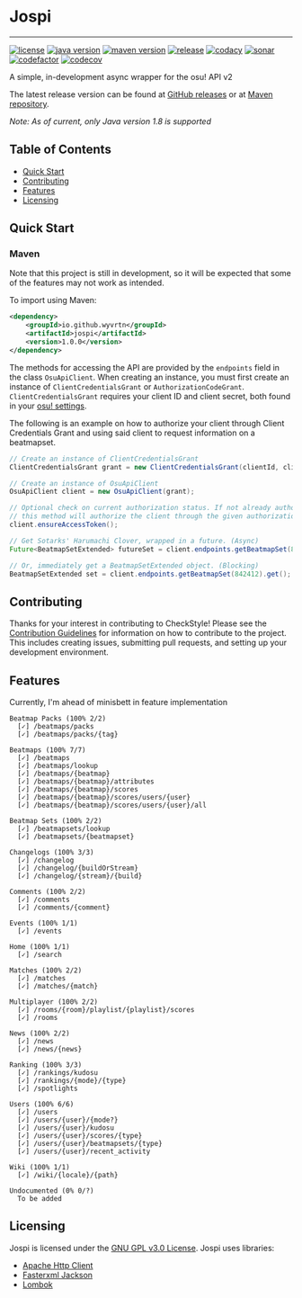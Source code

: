 # Jospi

---

[![license][license img]][license]
[![java version](https://img.shields.io/badge/java-1.8-blue)](https://www.oracle.com/java/technologies/downloads/#java8)
[![maven version][mavenbadge img]][mavenbadge]
[![release][release img]][release]
[![codacy][codacy img]][codacy]
[![sonar][sonar img]][sonar]
[![codefactor][codefactor img]][codefactor]
[![codecov][codecov img]][codecov]

A simple, in-development async wrapper for the osu! API v2

The latest release version can be found at
[GitHub releases](https://github.com/wyvrtn/jospi/releases/)
or at [Maven repository](https://central.sonatype.com/artifact/io.github.wyvrtn/jospi/versions).

_Note: As of current, only Java version 1.8 is supported_

## Table of Contents

- [Quick Start](#quick-start)
- [Contributing](#contributing)
- [Features](#features)
- [Licensing](#licensing)

## Quick Start

### Maven

Note that this project is still in development, so it will be expected that some of the features may not work as intended.

To import using Maven:

```xml
<dependency>
    <groupId>io.github.wyvrtn</groupId>
    <artifactId>jospi</artifactId>
    <version>1.0.0</version>
</dependency>
```

The methods for accessing the API are provided by the `endpoints` field in the class `OsuApiClient`. When creating an instance, you must first create an instance of `ClientCredentialsGrant` or `AuthorizationCodeGrant`. `ClientCredentialsGrant` requires your client ID and client secret, both found in your [osu! settings](https://osu.ppy.sh/home/account/edit#oauth).

The following is an example on how to authorize your client through Client Credentials Grant and using said client to request information on a beatmapset.

```java
// Create an instance of ClientCredentialsGrant
ClientCredentialsGrant grant = new ClientCredentialsGrant(clientId, clientSecret);

// Create an instance of OsuApiClient
OsuApiClient client = new OsuApiClient(grant);

// Optional check on current authorization status. If not already authorized,
// this method will authorize the client through the given authorization grant.
client.ensureAccessToken();

// Get Sotarks' Harumachi Clover, wrapped in a future. (Async)
Future<BeatmapSetExtended> futureSet = client.endpoints.getBeatmapSet(842412);

// Or, immediately get a BeatmapSetExtended object. (Blocking)
BeatmapSetExtended set = client.endpoints.getBeatmapSet(842412).get();

```

## Contributing

Thanks for your interest in contributing to CheckStyle! Please see the
[Contribution Guidelines](https://github.com/wyvrtn/jospi/blob/master/CONTRIBUTING.md)
for information on how to contribute to the project. This includes creating issues, submitting pull
requests, and setting up your development environment.

## Features

Currently, I'm ahead of minisbett in feature implementation

```text
Beatmap Packs (100% 2/2)
  [✓] /beatmaps/packs
  [✓] /beatmaps/packs/{tag}

Beatmaps (100% 7/7)
  [✓] /beatmaps
  [✓] /beatmaps/lookup
  [✓] /beatmaps/{beatmap}
  [✓] /beatmaps/{beatmap}/attributes
  [✓] /beatmaps/{beatmap}/scores
  [✓] /beatmaps/{beatmap}/scores/users/{user}
  [✓] /beatmaps/{beatmap}/scores/users/{user}/all

Beatmap Sets (100% 2/2)
  [✓] /beatmapsets/lookup
  [✓] /beatmapsets/{beatmapset}

Changelogs (100% 3/3)
  [✓] /changelog
  [✓] /changelog/{buildOrStream}
  [✓] /changelog/{stream}/{build}

Comments (100% 2/2)
  [✓] /comments
  [✓] /comments/{comment}

Events (100% 1/1)
  [✓] /events

Home (100% 1/1)
  [✓] /search

Matches (100% 2/2)
  [✓] /matches
  [✓] /matches/{match}

Multiplayer (100% 2/2)
  [✓] /rooms/{room}/playlist/{playlist}/scores
  [✓] /rooms

News (100% 2/2)
  [✓] /news
  [✓] /news/{news}

Ranking (100% 3/3)
  [✓] /rankings/kudosu
  [✓] /rankings/{mode}/{type}
  [✓] /spotlights

Users (100% 6/6)
  [✓] /users
  [✓] /users/{user}/{mode?}
  [✓] /users/{user}/kudosu
  [✓] /users/{user}/scores/{type}
  [✓] /users/{user}/beatmapsets/{type}
  [✓] /users/{user}/recent_activity

Wiki (100% 1/1)
  [✓] /wiki/{locale}/{path}

Undocumented (0% 0/?)
  To be added
```

## Licensing

Jospi is licensed under the [GNU GPL v3.0 License](LICENSE).
Jospi uses libraries:

- [Apache Http Client](https://hc.apache.org/httpcomponents-client-5.4.x/index.html)
- [Fasterxml Jackson](https://github.com/FasterXML/jackson)
- [Lombok](https://projectlombok.org/)

[license]: https://www.gnu.org/licenses/gpl-3.0
[license img]: https://img.shields.io/badge/License-GPLv3-blue.svg
[mavenbadge]: https://central.sonatype.com/artifact/io.github.wyvrtn/jospi
[mavenbadge img]: https://img.shields.io/maven-central/v/io.github.wyvrtn/jospi
[release]: https://github.com/wyvrtn/jospi/releases/latest
[release img]: https://img.shields.io/github/v/release/wyvrtn/jospi?color=b67721
[codacy]: https://app.codacy.com/gh/wyvrtn/jospi/dashboard?utm_source=gh&utm_medium=referral&utm_content=&utm_campaign=Badge_grade
[codacy img]: https://app.codacy.com/project/badge/Grade/d82cfab8be7043a688f157342147021f
[sonar]: https://sonarcloud.io/summary/new_code?id=wyvrtn_jospi
[sonar img]: https://sonarcloud.io/api/project_badges/measure?project=wyvrtn_jospi&metric=sqale_index
[codecov]: https://codecov.io/gh/wyvrtn/wyvrtn
[codecov img]: https://codecov.io/gh/wyvrtn/wyvrtn/graph/badge.svg?token=ZSZO6U8PWB
[codefactor]: https://www.codefactor.io/repository/github/wyvrtn/jospi
[codefactor img]: https://www.codefactor.io/repository/github/wyvrtn/jospi/badge
